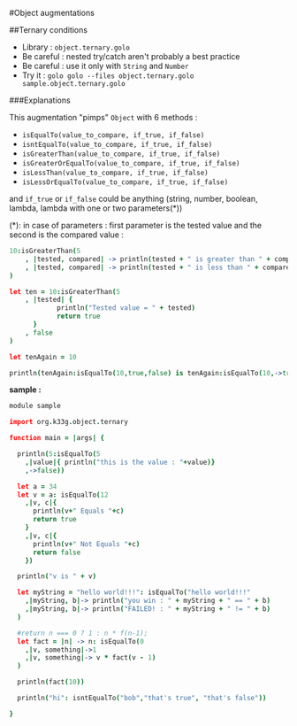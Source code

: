 #Object augmentations

##Ternary conditions

- Library : `object.ternary.golo`
- Be careful : nested try/catch aren't probably a best practice
- Be careful : use it only with `String` and `Number`
- Try it : `golo golo --files object.ternary.golo sample.object.ternary.golo`

###Explanations

This augmentation "pimps" `Object` with 6 methods :

- `isEqualTo(value_to_compare, if_true, if_false)`
- `isntEqualTo(value_to_compare, if_true, if_false)`
- `isGreaterThan(value_to_compare, if_true, if_false)`
- `isGreaterOrEqualTo(value_to_compare, if_true, if_false)`
- `isLessThan(value_to_compare, if_true, if_false)`
- `isLessOrEqualTo(value_to_compare, if_true, if_false)`

and `if_true` or `if_false` could be anything (string, number, boolean, lambda, lambda with one or two parameters(*))

(*): in case of parameters : first parameter is the tested value and the second is the compared value :

```coffeescript
10:isGreaterThan(5
	, |tested, compared| -> println(tested + " is greater than " + compared)
	, |tested, compared| -> println(tested + " is less than " + compared)
)

let ten = 10:isGreaterThan(5
	, |tested| {
			println("Tested value = " + tested)
			return true
	  }
	, false
)

let tenAgain = 10

println(tenAgain:isEqualTo(10,true,false) is tenAgain:isEqualTo(10,->true,->false))
```

**sample :**

```coffeescript
module sample

import org.k33g.object.ternary

function main = |args| {

  println(5:isEqualTo(5
    ,|value|{ println("this is the value : "+value)}
    ,->false))

  let a = 34
  let v = a: isEqualTo(12
    ,|v, c|{
      println(v+" Equals "+c)
      return true
    }
    ,|v, c|{
      println(v+" Not Equals "+c)
      return false
    })

  println("v is " + v)

  let myString = "hello world!!!": isEqualTo("hello world!!!"
    ,|myString, b|-> println("you win : " + myString + " == " + b)
    ,|myString, b|-> println("FAILED! : " + myString + " != " + b)
  )

  #return n === 0 ? 1 : n * f(n-1);
  let fact = |n| -> n: isEqualTo(0
    ,|v, something|->1
    ,|v, something|-> v * fact(v - 1)
  )

  println(fact(10))

  println("hi": isntEqualTo("bob","that's true", "that's false"))

}
```





